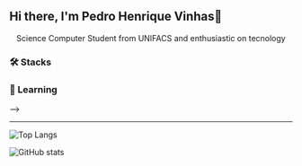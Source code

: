 ## Hi there, I'm Pedro Henrique Vinhas👋

<p align=center> Science Computer Student from UNIFACS and enthusiastic on tecnology </p>


### 🛠 Stacks

### 🚀 Learning

-->

---

![Top Langs](https://github-readme-stats.vercel.app/api/top-langs/?username=pedrovinhas&theme=vision-friendly-dark)

![GitHub stats](https://github-readme-stats.vercel.app/api?username=pedrovinhas&show_icons=true&theme=vision-friendly-dark)
